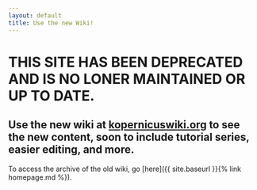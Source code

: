 ```yaml
---
layout: default
title: Use the new Wiki!
---
```


# THIS SITE HAS BEEN DEPRECATED AND IS NO LONER MAINTAINED OR UP TO DATE.
## Use the new wiki at [kopernicuswiki.org](https://kopernicuswiki.org) to see the new content, soon to include tutorial series, easier editing, and more.

To access the archive of the old wiki, go [here]({{ site.baseurl }}{% link homepage.md %}).